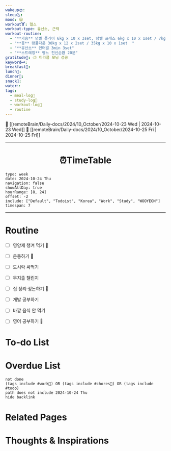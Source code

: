 ```yaml
---
wakeup🌞: 
sleep🌜: 
mood: 😃
workout🏋️: 헬스
workout-type: 유산소, 근력
workout-routine:
  - "**가슴** 덤벨 플라이 6kg x 10 x 3set, 덤벨 프레스 6kg x 10 x 1set / 7kg x 10 x 2set "
  - "**등** 랫풀다운 30kg x 12 x 2set / 35kg x 10 x 1set  "
  - "**유산소** 인터벌 3min 3set"
  - "**스트레칭** 빵느 전신순환 20분"
gratitude🙏: ⛅ 미라클 모닝 성공
keyword🗝️: 
breakfast🍳: 
lunch🍚: 
dinner🥗: 
snack🍬: 
water💧: 
tags:
  - meal-log📝
  - study-log📓
  - workout-log💪
  - routine
---
```


🔺 [[remoteBrain/Daily-docs/2024/10_October/2024-10-23 Wed | 2024-10-23 Wed]]
🔻 [[remoteBrain/Daily-docs/2024/10_October/2024-10-25 Fri | 2024-10-25 Fri]]
___
<h1> <center>⏰TimeTable </center> </h1>

```gEvent
type: week
date: 2024-10-24 Thu
navigation: false
showAllDay: true
hourRange: [8, 24]
offset: -2
include: ["Default", "Todoist", "Korea", "Work", "Study", "WOOYEON"]
timespan: 7
```

--- 


# Routine 

- [ ] 영양제 챙겨 먹기 🔼 
- [ ] 운동하기 🔼 
- [ ] 도시락 싸먹기 
- [ ] 무지출 챌린지 
- [ ] 집 정리·정돈하기 🔼
- [ ] 개발 공부하기
- [ ] 바깥 음식 안 먹기 
- [ ] 영어 공부하기 🔼 


# To-do List


# Overdue List
```tasks
not done
(tags include #work💼) OR (tags include #chores🧺) OR (tags include #todo)
path does not include 2024-10-24 Thu
hide backlink
```

# Related Pages



# Thoughts & Inspirations

